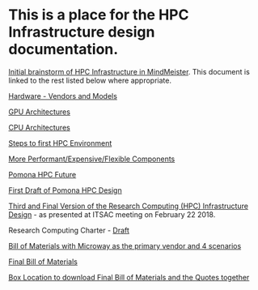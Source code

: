 # This is a place for the HPC Infrastructure design documentation.

[Initial brainstorm of HPC Infrastructure in MindMeister](https://mm.tt/1014341182?t=Sb9Tlzgb3P). This document is linked to the rest listed below where appropriate.

[Hardware - Vendors and Models](https://mm.tt/1014383779?t=BnmoB1DFHr)

[GPU Architectures](https://mm.tt/1015416509?t=PY9NOXvhe6)

[CPU Architectures](https://mm.tt/1014355876?t=WpKQLil9Vp)

[Steps to first HPC Environment](https://mm.tt/1009658734?t=M79ovMat9r)

[More Performant/Expensive/Flexible Components](https://mm.tt/1014336850?t=UOukpiClr5)

[Pomona HPC Future](https://mm.tt/1014374778?t=1BAmPOVNRa)

[First Draft of Pomona HPC Design](https://github.com/Pomona-ITS/hpc/blob/master/design/Pomona%20HPC%20Infrastructure%20Design.pdf)

[Third and Final Version of the Research Computing \(HPC\) Infrastructure Design](https://github.com/Pomona-ITS/hpc/blob/master/design/Research%20Computing%20Infrastructure%20v3.pdf) - as presented at ITSAC meeting on February 22 2018.

Research Computing Charter - [Draft](https://github.com/Pomona-ITS/hpc/blob/master/design/charter_-_rcag_advisory_committee_-_draft.docx)

[Bill of Materials with Microway as the primary vendor and 4 scenarios](https://github.com/Pomona-ITS/hpc/blob/master/design/Bill%20of%20Materials%20Pomona%20HPC.xlsx)

[Final Bill of Materials](https://github.com/Pomona-ITS/hpc/blob/master/design/Bill%20of%20Materials%20Pomona%20HPC%20April%202018%20-%20Final.xlsx)

[Box Location to download Final Bill of Materials and the Quotes together](https://pomona.box.com/s/rn6omxitqwniufjp7yx6ngltqdr1mwlm)
